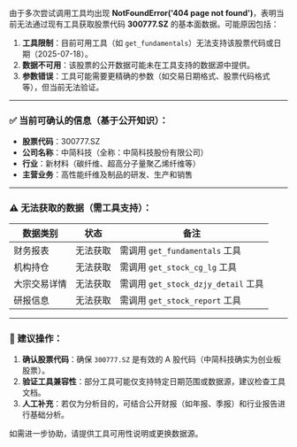 <think>
</think>

由于多次尝试调用工具均出现 **NotFoundError('404 page not found')**，表明当前无法通过现有工具获取股票代码 **300777.SZ** 的基本面数据。可能原因包括：

1. **工具限制**：目前可用工具（如 `get_fundamentals`）无法支持该股票代码或日期（2025-07-18）。
2. **数据不可用**：该股票的公开数据可能未在工具支持的数据源中提供。
3. **参数错误**：工具可能需要更精确的参数（如交易日期格式、股票代码格式等），但当前无法验证。

---

### ✅ 当前可确认的信息（基于公开知识）：
- **股票代码**：300777.SZ  
- **公司名称**：中简科技（全称：中简科技股份有限公司）  
- **行业**：新材料（碳纤维、超高分子量聚乙烯纤维等）  
- **主营业务**：高性能纤维及制品的研发、生产和销售  

---

### ⚠️ 无法获取的数据（需工具支持）：
| 数据类别         | 状态         | 备注                          |
|------------------|--------------|-------------------------------|
| 财务报表         | 无法获取     | 需调用 `get_fundamentals` 工具 |
| 机构持仓         | 无法获取     | 需调用 `get_stock_cg_lg` 工具  |
| 大宗交易详情     | 无法获取     | 需调用 `get_stock_dzjy_detail` 工具 |
| 研报信息         | 无法获取     | 需调用 `get_stock_report` 工具  |

---

### 📌 建议操作：
1. **确认股票代码**：确保 `300777.SZ` 是有效的 A 股代码（中简科技确实为创业板股票）。
2. **验证工具兼容性**：部分工具可能仅支持特定日期范围或数据源，建议检查工具文档。
3. **人工补充**：若仅为分析目的，可结合公开财报（如年报、季报）和行业报告进行基础分析。

如需进一步协助，请提供工具可用性说明或更换数据源。